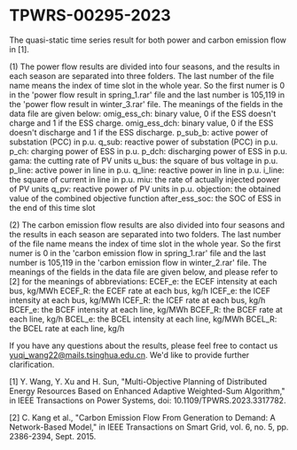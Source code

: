 # TPWRS-00295-2023
The quasi-static time series result for both power and carbon emission flow in [1].

(1) The power flow results are divided into four seasons, and the results in each season are separated into three folders. The last number of the file name means the index of time slot in the whole year. So the first numer is 0 in the 'power flow result in spring_1.rar' file and the last number is 105,119 in the 'power flow result in winter_3.rar' file. The meanings of the fields in the data file are given below:
omig_ess_ch: binary value, 0 if the ESS doesn't charge and 1 if the ESS charge.
omig_ess_dch: binary value, 0 if the ESS doesn't discharge and 1 if the ESS discharge.
p_sub_b: active power of substation (PCC) in p.u.
q_sub: reactive power of substation (PCC) in p.u.
p_ch: charging power of ESS in p.u.
p_dch: discharging power of ESS in p.u.
gama: the cutting rate of PV units
u_bus: the square of bus voltage in p.u.
p_line: active power in line in p.u.
q_line: reactive power in line in p.u.
i_line: the square of current in line in p.u.
miu: the rate of actually injected power of PV units
q_pv: reactive power of PV units in p.u.
objection: the obtained value of the combined objective function
after_ess_soc: the SOC of ESS in the end of this time slot

(2) The carbon emission flow results are also divided into four seasons and the results in each season are separated into two folders. The last number of the file name means the index of time slot in the whole year. So the first numer is 0 in the 'carbon emission flow in spring_1.rar' file and the last number is 105,119 in the 'carbon emission flow in winter_2.rar' file. The meanings of the fields in the data file are given below, and please refer to [2] for the meanings of abbreviations:
ECEF_e: the ECEF intensity at each bus, kg/MWh
ECEF_R: the ECEF rate at each bus, kg/h
ICEF_e: the ICEF intensity at each bus, kg/MWh
ICEF_R: the ICEF rate at each bus, kg/h
BCEF_e: the BCEF intensity at each line, kg/MWh
BCEF_R: the BCEF rate at each line, kg/h
BCEL_e: the BCEL intensity at each line, kg/MWh
BCEL_R: the BCEL rate at each line, kg/h

If you have any questions about the results, please feel free to contact us yuqi_wang22@mails.tsinghua.edu.cn. We'd like to provide further clarification.

[1] Y. Wang, Y. Xu and H. Sun, "Multi-Objective Planning of Distributed Energy Resources Based on Enhanced Adaptive Weighted-Sum Algorithm," in IEEE Transactions on Power Systems, doi: 10.1109/TPWRS.2023.3317782.

[2] C. Kang et al., "Carbon Emission Flow From Generation to Demand: A Network-Based Model," in IEEE Transactions on Smart Grid, vol. 6, no. 5, pp. 2386-2394, Sept. 2015.

